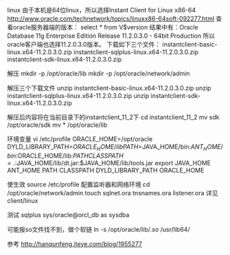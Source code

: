 linux
由于本机是64位linux，所以选择Instant Client for Linux x86-64 
http://www.oracle.com/technetwork/topics/linuxx86-64soft-092277.html
查看oracle服务器端的版本：
 select * from V$version 
结果中有：Oracle Database 11g Enterprise Edition Release 11.2.0.3.0 - 64bit Production
所以oracle客户端也选择11.2.0.3.0版本。
下载如下三个文件：
instantclient-basic-linux.x64-11.2.0.3.0.zip
instantclient-sqlplus-linux.x64-11.2.0.3.0.zip
instantclient-sdk-linux.x64-11.2.0.3.0.zip

解压
mkdir -p /opt/oracle/lib 
mkdir -p /opt/oracle/network/admin
 
解压三个下载文件
unzip instantclient-basic-linux.x64-11.2.0.3.0.zip
unzip instantclient-sqlplus-linux.x64-11.2.0.3.0.zip
unzip instantclient-sdk-linux.x64-11.2.0.3.0.zip
 
解压后内容将在当前目录下的instantclient_11_2下
cd instantclient_11_2
mv sdk  /opt/oracle/sdk
mv *  /opt/oracle/lib

环境变量
vi /etc/profile 
ORACLE_HOME=/opt/oracle
DYLD_LIBRARY_PATH=$ORACLE_HOME/lib
PATH=$JAVA_HOME/bin:$ANT_HOME/bin:$ORACLE_HOME/lib:$PATH
CLASSPATH=.:$JAVA_HOME/lib/dt.jar:$JAVA_HOME/lib/tools.jar
export JAVA_HOME ANT_HOME PATH CLASSPATH DYLD_LIBRARY_PATH ORACLE_HOME

使生效
source /etc/profile
配置监听器和网络环境
cd  /opt/oracle/network/admin
touch sqlnet.ora tnsnames.ora listener.ora
详见 client/linux

测试
sqlplus sys/oracle@orcl_db as sysdba

可能报so文件找不到，做个软链
ln -s /opt/oracle/lib/*.so* /usr/lib64/

参考
http://hanqunfeng.iteye.com/blog/1955277
